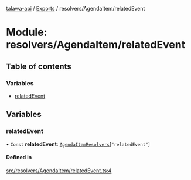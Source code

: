 [talawa-api](../README.md) / [Exports](../modules.md) / resolvers/AgendaItem/relatedEvent

# Module: resolvers/AgendaItem/relatedEvent

## Table of contents

### Variables

- [relatedEvent](resolvers_AgendaItem_relatedEvent.md#relatedevent)

## Variables

### relatedEvent

• `Const` **relatedEvent**: [`AgendaItemResolvers`](types_generatedGraphQLTypes.md#agendaitemresolvers)[``"relatedEvent"``]

#### Defined in

[src/resolvers/AgendaItem/relatedEvent.ts:4](https://github.com/PalisadoesFoundation/talawa-api/blob/e919df4/src/resolvers/AgendaItem/relatedEvent.ts#L4)
